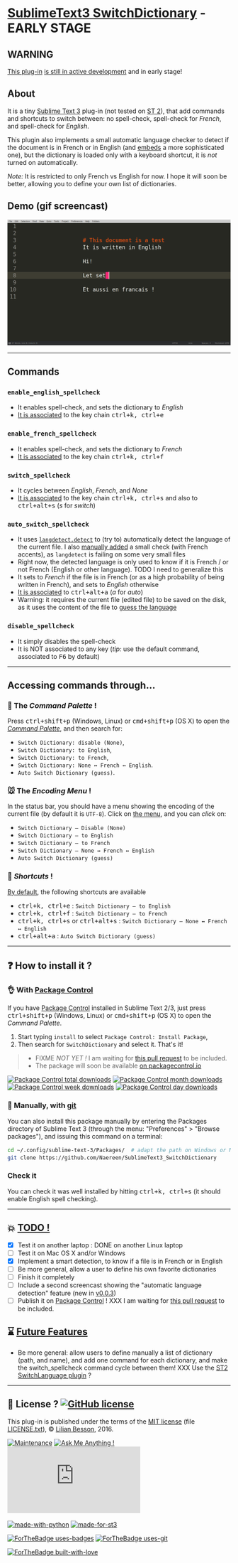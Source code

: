 # [SublimeText3 SwitchDictionary](https://github.com/Naereen/SublimeText3_SwitchDictionary/) - EARLY STAGE
## WARNING
[This plug-in](https://github.com/Naereen/SublimeText3_SwitchDictionary/) [is still in active development](https://github.com/Naereen/SublimeText3_SwitchDictionary/graphs/commit-activity) and in early stage!

## About
It is a tiny [Sublime Text 3](https://www.sublimetext.com/3) plug-in (not tested on [ST 2](https://www.sublimetext.com/)), that add commands and shortcuts to switch between: no spell-check, spell-check for *French*, and spell-check for *English*.

This plugin also implements a small automatic language checker to detect if the document is in French or in English (and [embeds](https://github.com/Naereen/SublimeText3_SwitchDictionary/tree/master/langdetect/) a more sophisticated one), but the dictionary is loaded only with a keyboard shortcut, it is *not* turned on automatically.

*Note:* It is restricted to only French vs English for now.
I hope it will soon be better, allowing you to define your own list of dictionaries.

## Demo (gif screencast)
![demo of Sublime Text 3 'SwitchDictionary' plugin (gif)](https://raw.githubusercontent.com/Naereen/SublimeText3_SwitchDictionary/master/demo_SublimeText3_SwitchDictionary_plugin.gif)

----

## Commands
### `enable_english_spellcheck`
  - It enables spell-check, and sets the dictionary to *English*
  - [It is associated](Default.sublime-keymap) to the key chain <kbd>ctrl+k, ctrl+e</kbd>

### `enable_french_spellcheck`
  - It enables spell-check, and sets the dictionary to *French*
  - [It is associated](Default.sublime-keymap) to the key chain <kbd>ctrl+k, ctrl+f</kbd>

### `switch_spellcheck`
  - It cycles between *English*, *French*, and *None*
  - [It is associated](Default.sublime-keymap) to the key chain <kbd>ctrl+k, ctrl+s</kbd> and also to <kbd>ctrl+alt+s</kbd> (*s* for *switch*)

### `auto_switch_spellcheck`
  - It uses [`langdetect.detect`](https://github.com/Mimino666/langdetect) to (try to) automatically detect the language of the current file. I also [manually added](https://github.com/Naereen/SublimeText3_SwitchDictionary/commit/cdaeccee0e15f37d2303db4c55aee66ceb6187b2) a small check (with French accents), as `langdetect` is failing on some very small files
  - Right now, the detected language is only used to know if it is French / or not French (English or other language). TODO I need to generalize this
  - It sets to *French* if the file is in French (or as a high probability of being written in French), and sets to *English* otherwise
  - [It is associated](Default.sublime-keymap) to <kbd>ctrl+alt+a</kbd> (*a* for *auto*)
  - Warning: it requires the current file (edited file) to be saved on the disk, as it uses the content of the file to [guess the language](https://github.com/Mimino666/langdetect#basic-usage)

### `disable_spellcheck`
  - It simply disables the spell-check
  - It is NOT associated to any key (*tip:* use the default command, associated to <kbd>F6</kbd> by default)

----

## Accessing commands through...
### :notebook: The *Command Palette* !
Press <kbd>ctrl+shift+p</kbd> (Windows, Linux) or <kbd>cmd+shift+p</kbd> (OS X) to open the [*Command Palette*](SwitchDictionary.sublime-commands), and then search for:

 - `Switch Dictionary: disable (None)`,
 - `Switch Dictionary: to English`,
 - `Switch Dictionary: to French`,
 - `Switch Dictionary: None ↔ French ↔ English`.
 - `Auto Switch Dictionary (guess)`.

### :mouse: The *Encoding Menu* !
In the status bar, you should have a menu showing the encoding of the current file (by default it is `UTF-8`).
Click on [the menu](Encoding.sublime-menu), and you can *click* on:

 - `Switch Dictionary – Disable (None)`
 - `Switch Dictionary – to English`
 - `Switch Dictionary – to French`
 - `Switch Dictionary – None ↔ French ↔ English`
 - `Auto Switch Dictionary (guess)`

### :musical_keyboard: *Shortcuts* !
[By default](Default.sublime-keymap), the following shortcuts are available

 - <kbd>ctrl+k, ctrl+e</kbd> : `Switch Dictionary – to English`
 - <kbd>ctrl+k, ctrl+f</kbd> : `Switch Dictionary – to French`
 - <kbd>ctrl+k, ctrl+s</kbd> or <kbd>ctrl+alt+s</kbd> : `Switch Dictionary – None ↔ French ↔ English`
 - <kbd>ctrl+alt+a</kbd> : `Auto Switch Dictionary (guess)`

----

## :question: How to install it ?
### :ok_hand: With [Package Control](https://packagecontrol.io/)
If you have [Package Control](https://packagecontrol.io/) installed in Sublime Text 2/3, just press <kbd>ctrl+shift+p</kbd> (Windows, Linux) or <kbd>cmd+shift+p</kbd> (OS X) to open the *Command Palette*.

1. Start typing `install` to select `Package Control: Install Package`,
2. Then search for `SwitchDictionary` and select it. That's it!

> - FIXME *NOT YET !* I am waiting for [this pull request](https://github.com/wbond/package_control_channel/pull/5867) to be included.
> - The package will soon be available [on packagecontrol.io](https://packagecontrol.io/SwitchDictionary)

[![Package Control total downloads](https://img.shields.io/packagecontrol/dt/SwitchDictionary.svg)](https://packagecontrol.io/packages/SwitchDictionary)
[![Package Control month downloads](https://img.shields.io/packagecontrol/dm/SwitchDictionary.svg)](https://packagecontrol.io/packages/SwitchDictionary)
[![Package Control week downloads](https://img.shields.io/packagecontrol/dw/SwitchDictionary.svg)](https://packagecontrol.io/packages/SwitchDictionary)
[![Package Control day downloads](https://img.shields.io/packagecontrol/dd/SwitchDictionary.svg)](https://packagecontrol.io/packages/SwitchDictionary)

### :floppy_disk: Manually, with [git](https://git-scm.com/)
You can also install this package manually by entering the Packages directory of Sublime Text 3 (through the menu: "Preferences" > "Browse packages"), and issuing this command on a terminal:

```bash
cd ~/.config/sublime-text-3/Packages/  # adapt the path on Windows or Mac OS X
git clone https://github.com/Naereen/SublimeText3_SwitchDictionary
```

### Check it
You can check it was well installed by hitting <kbd>ctrl+k, ctrl+s</kbd> (it should enable English spell checking).

----

## :boom: [TODO !](https://github.com/Naereen/SublimeText3_SwitchDictionary/projects/1)
- [X] Test it on another laptop : DONE on another Linux laptop
- [ ] Test it on Mac OS X and/or Windows
- [X] Implement a smart detection, to know if a file is in French or in English
- [ ] Be more general, allow a user to define his own favorite dictionaries
- [ ] Finish it completely
- [ ] Include a second screencast showing the "automatic language detection" feature (new in [v0.0.3](https://github.com/Naereen/SublimeText3_SwitchDictionary/releases/tag/v0.0.3))
- [ ] Publish it on [Package Control](https://packagecontrol.io/) ! XXX I am waiting for [this pull request](https://github.com/wbond/package_control_channel/pull/5867) to be included.

## :hourglass: [Future Features](https://github.com/Naereen/SublimeText3_SwitchDictionary/projects/1)
- Be more general: allow users to define manually a list of dictionary (path, and name), and add one command for each dictionary, and make the switch_spellcheck command cycle between them! XXX Use the [ST2 SwitchLanguage plugin](https://packagecontrol.io/packages/SwitchLanguage) ?

----

## :scroll: License ? [![GitHub license](https://img.shields.io/github/license/Naereen/SublimeText3_SwitchDictionary.svg)](https://github.com/Naereen/SublimeText3_SwitchDictionary/blob/master/LICENSE)
This plug-in is published under the terms of the [MIT license](http://lbesson.mit-license.org/) (file [LICENSE.txt](LICENSE.txt)),
© [Lilian Besson](https://GitHub.com/Naereen), 2016.

[![Maintenance](https://img.shields.io/badge/Maintained%3F-yes-green.svg)](https://GitHub.com/Naereen/SublimeText3_SwitchDictionary/graphs/commit-activity)
[![Ask Me Anything !](https://img.shields.io/badge/Ask%20me-anything-1abc9c.svg)](https://GitHub.com/Naereen/ama)
[![Analytics](https://ga-beacon.appspot.com/UA-38514290-17/github.com/Naereen/SublimeText3_SwitchDictionary/README.md?pixel)](https://GitHub.com/Naereen/SublimeText3_SwitchDictionary/)

[![made-with-python](https://img.shields.io/badge/Made%20with-Python-1f425f.svg)](https://www.python.org/)
[![made-for-st3](https://img.shields.io/badge/Made%20for-SublimeText3-green.svg)](https://www.sublimetext.com/3dev)

[![ForTheBadge uses-badges](http://ForTheBadge.com/images/badges/uses-badges.svg)](http://ForTheBadge.com)
[![ForTheBadge uses-git](http://ForTheBadge.com/images/badges/uses-git.svg)](https://GitHub.com/)

[![ForTheBadge built-with-love](http://ForTheBadge.com/images/badges/built-with-love.svg)](https://GitHub.com/Naereen/)
